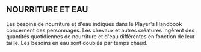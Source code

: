 ## NOURRITURE ET EAU


Les besoins de nourriture et d'eau indiqués dans le Player's
Handbook concernent des personnages. Les chevaux et
autres créatures ingèrent des quantités quotidiennes de
nourriture et d'eau différentes en fonction de leur taille. Les
besoins en eau sont doublés par temps chaud.
